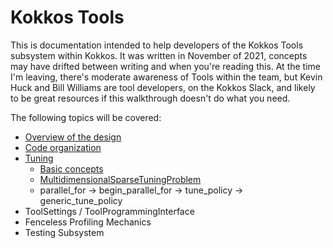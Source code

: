 # Kokkos Tools

This is documentation intended to help developers of the Kokkos Tools
subsystem within Kokkos. It was written in November of 2021, concepts
may have drifted between writing and when you're reading this. At the
time I'm leaving, there's moderate awareness of Tools within the team,
but Kevin Huck and Bill Williams are tool developers, on the Kokkos Slack,
and likely to be great resources if this walkthrough doesn't do what you need.

The following topics will be covered:

- [Overview of the design](DesignOverview)
- [Code organization](CodeOrganization)
- [Tuning](Tuning)
  - [Basic concepts](../TuningDesign)
  - [MultidimensionalSparseTuningProblem](MultidimensionalSparseTuningProblem)
  - parallel\_for -> begin\_parallel\_for -> tune\_policy -> generic\_tune\_policy
- ToolSettings / ToolProgrammingInterface
- Fenceless Profiling Mechanics
- Testing Subsystem
